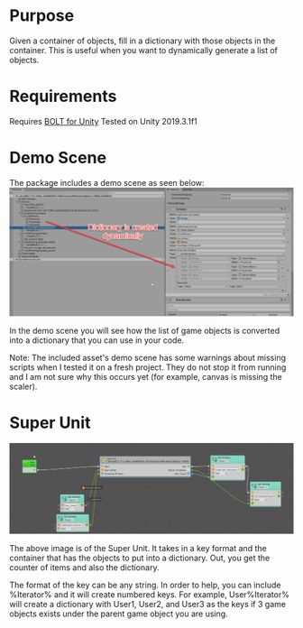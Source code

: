 # Purpose
Given a container of objects, fill in a dictionary with those objects in the container.
This is useful when you want to dynamically generate a list of objects.


# Requirements
Requires [BOLT for Unity](https://assetstore.unity.com/packages/tools/visual-scripting/bolt-163802)
Tested on Unity 2019.3.1f1

# Demo Scene
The package includes a demo scene as seen below:
![Demo Scene](./SS_Dynamic_Dictionary_FilledIn.png?raw=true "Demo Scene")

In the demo scene you will see how the list of game objects is converted into a dictionary that you can use in your code.

Note: The included asset's demo scene has some warnings about missing scripts when I tested it on a fresh project. They do not stop it from running and I am not sure why this occurs yet (for example, canvas is missing the scaler). 

# Super Unit


![Super Unit](./SS_SuperUnit_FillInDictionary_WithObjects.png?raw=true "Super Unit")

The above image is of the Super Unit. It takes in a key format and the container that has the objects to put into a dictionary. Out, you get the counter of items and also the dictionary.

The format of the key can be any string. In order to help, you can include %Iterator% and it will create numbered keys. For example, User%Iterator% will create a dictionary with User1, User2, and User3 as the keys if 3 game objects exists under the parent game object you are using.
